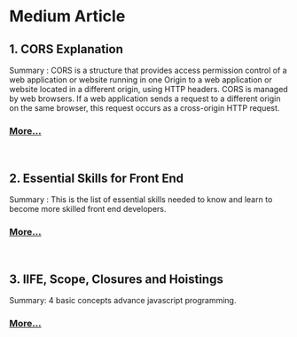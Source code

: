 # Medium Article

## 1. CORS Explanation
Summary : CORS is a structure that provides access permission control of a web application or website running in one Origin to a web application or website located in a different origin, using HTTP headers. CORS is managed by web browsers. If a web application sends a request to a different origin on the same browser, this request occurs as a cross-origin HTTP request.

### [More...](https://medium.com/segmentify-tech/what-is-cross-origin-resource-sharing-cors-71afd4f72760)

<br />

## 2. Essential Skills for Front End
Summary : This is the list of essential skills needed to know and learn to become more skilled front end developers.

### [More...](https://itnext.io/frontend-interview-cheatsheet-that-helped-me-to-get-offer-on-amazon-and-linkedin-cba9584e33c7)

<br />

## 3. IIFE, Scope, Closures and Hoistings
Summary: 4 basic concepts advance javascript programming.

### [More...](https://javascript.plainenglish.io/4-javascript-concepts-that-every-developer-should-know-a20f0d4c9dd8)
